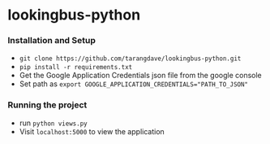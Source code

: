 # lookingbus-python

### Installation and Setup
+ ``` git clone https://github.com/tarangdave/lookingbus-python.git ```
+ ``` pip install -r requirements.txt ```
+ Get the Google Application Credentials json file from the google console
+ Set path as ``` export GOOGLE_APPLICATION_CREDENTIALS="PATH_TO_JSON" ```

### Running the project
+ run ``` python views.py ```
+ Visit ``` localhost:5000 ``` to view the application
